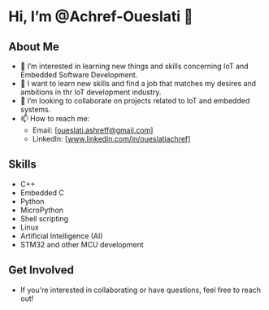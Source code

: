 # Hi, I’m @Achref-Oueslati 👋  

## About Me  
- 👀 I’m interested in learning new things and skills concerning IoT and Embedded Software Development.  
- 🌱 I want to learn new skills and find a job that matches my desires and ambitions in thr IoT development industry.  
- 💞️ I’m looking to collaborate on projects related to IoT and embedded systems.  
- 📫 How to reach me:   
  - Email: [oueslati.ashreff@gmail.com] 
  - LinkedIn: [www.linkedin.com/in/oueslatiachref] 

## Skills  
- C++  
- Embedded C  
- Python  
- MicroPython  
- Shell scripting  
- Linux  
- Artificial Intelligence (AI)  
- STM32 and other MCU development  

## Get Involved  
- If you're interested in collaborating or have questions, feel free to reach out!

<!---
Achref-Oueslati/Achref-Oueslati is a ✨ special ✨ repository because its `README.md` (this file) appears on your GitHub profile.
You can click the Preview link to take a look at your changes.
--->
